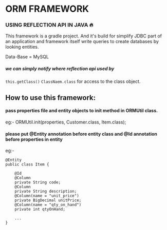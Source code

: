 # ORM FRAMEWORK

### USING REFLECTION API IN JAVA :fire:

This framework is a gradle project.
And it's build for simplify JDBC part of an application and framework 
itself write queries to create databases
by looking entities.

Data-Base = MySQL

##### we can simply notify where reflection api used by 

`this.getClass()`
`ClassNaem.class`
for  access to the class object.

## How to use this framework:

#### pass properties file and entity objects to init method in ORMUtil class.

eg:-
ORMUtil.init(properties, Customer.class, Item.class);

#### please put @Entity annotation before entity class and @Id annotation before properties in entity

eg:-
````
@Entity
public class Item {

    @Id
    @Column
    private String code;
    @Column
    private String description;
    @Column(name = "unit_price")
    private BigDecimal unitPrice;
    @Column(name = "qty_on_hand")
    private int qtyOnHand;

    ...
}
